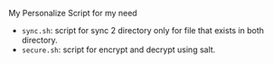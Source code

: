 My Personalize Script for my need

- `sync.sh`: script for sync 2 directory only for file that exists in both directory.
- `secure.sh`: script for encrypt and decrypt using salt. 
